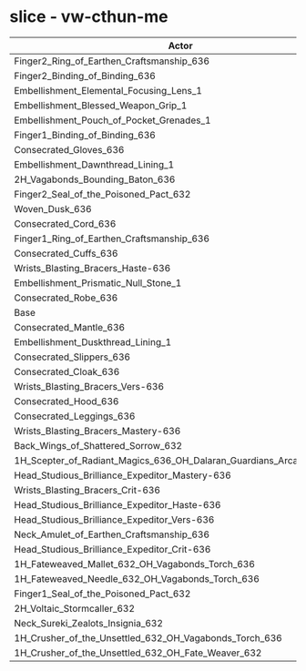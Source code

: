# slice - vw-cthun-me
| Actor | DPS | Increase |
|---|:---:|:---:|
|Finger2_Ring_of_Earthen_Craftsmanship_636|1235251|0.82%|
|Finger2_Binding_of_Binding_636|1231908|0.55%|
|Embellishment_Elemental_Focusing_Lens_1|1231038|0.48%|
|Embellishment_Blessed_Weapon_Grip_1|1229350|0.34%|
|Embellishment_Pouch_of_Pocket_Grenades_1|1229154|0.33%|
|Finger1_Binding_of_Binding_636|1228700|0.29%|
|Consecrated_Gloves_636|1227503|0.19%|
|Embellishment_Dawnthread_Lining_1|1227254|0.17%|
|2H_Vagabonds_Bounding_Baton_636|1226482|0.11%|
|Finger2_Seal_of_the_Poisoned_Pact_632|1226081|0.08%|
|Woven_Dusk_636|1226014|0.07%|
|Consecrated_Cord_636|1225761|0.05%|
|Finger1_Ring_of_Earthen_Craftsmanship_636|1225669|0.04%|
|Consecrated_Cuffs_636|1225664|0.04%|
|Wrists_Blasting_Bracers_Haste-636|1225606|0.04%|
|Embellishment_Prismatic_Null_Stone_1|1225442|0.02%|
|Consecrated_Robe_636|1225299|0.01%|
|Base|1225145|0.00%|
|Consecrated_Mantle_636|1224687|-0.04%|
|Embellishment_Duskthread_Lining_1|1224597|-0.04%|
|Consecrated_Slippers_636|1224538|-0.05%|
|Consecrated_Cloak_636|1224324|-0.07%|
|Wrists_Blasting_Bracers_Vers-636|1224315|-0.07%|
|Consecrated_Hood_636|1224201|-0.08%|
|Consecrated_Leggings_636|1224157|-0.08%|
|Wrists_Blasting_Bracers_Mastery-636|1223244|-0.16%|
|Back_Wings_of_Shattered_Sorrow_632|1223161|-0.16%|
|1H_Scepter_of_Radiant_Magics_636_OH_Dalaran_Guardians_Arcanotool_632|1222899|-0.18%|
|Head_Studious_Brilliance_Expeditor_Mastery-636|1222876|-0.19%|
|Wrists_Blasting_Bracers_Crit-636|1221539|-0.29%|
|Head_Studious_Brilliance_Expeditor_Haste-636|1221460|-0.30%|
|Head_Studious_Brilliance_Expeditor_Vers-636|1220609|-0.37%|
|Neck_Amulet_of_Earthen_Craftsmanship_636|1219876|-0.43%|
|Head_Studious_Brilliance_Expeditor_Crit-636|1216087|-0.74%|
|1H_Fateweaved_Mallet_632_OH_Vagabonds_Torch_636|1210213|-1.22%|
|1H_Fateweaved_Needle_632_OH_Vagabonds_Torch_636|1208482|-1.36%|
|Finger1_Seal_of_the_Poisoned_Pact_632|1206729|-1.50%|
|2H_Voltaic_Stormcaller_632|1189652|-2.90%|
|Neck_Sureki_Zealots_Insignia_632|1177009|-3.93%|
|1H_Crusher_of_the_Unsettled_632_OH_Vagabonds_Torch_636|1039212|-15.18%|
|1H_Crusher_of_the_Unsettled_632_OH_Fate_Weaver_632|1033537|-15.64%|
